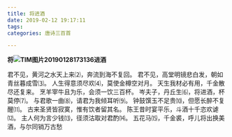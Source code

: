 ```yaml
---
title: 将进酒
date: 2019-02-12 19:17:11
tags:
categories: 唐诗三百首

---
```

**将![TIM图片20190128173136](\assets\de.png)进酒**

君不见，黄河之水天上来⑵，奔流到海不复回。
君不见，高堂明镜悲白发，朝如青丝暮成雪⑶。
人生得意须尽欢⑷，莫使金樽空对月。
天生我材必有用，千金散尽还复来。
烹羊宰牛且为乐，会须一饮三百杯。
岑夫子，丹丘生⑹，将进酒，杯莫停⑺。
与君歌一曲⑻，请君为我倾耳听⑼。
钟鼓馔玉不足贵⑽，但愿长醉不复醒⑾。
古来圣贤皆寂寞，惟有饮者留其名。
陈王昔时宴平乐，斗酒十千恣欢谑⑿。
主人何为言少钱⒀，径须沽取对君酌⒁。
五花马⒂，千金裘，呼儿将出换美酒，与尔同销万古愁

